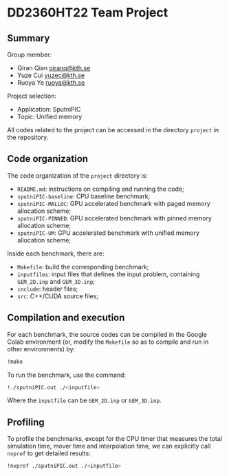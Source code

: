 # DD2360HT22 Team Project

## Summary

Group member: 

* Qiran Qian <qiranq@kth.se> 
* Yuze Cui <yuzec@kth.se> 
* Ruoya Ye <ruoya@kth.se>

Project selection:

* Application: SputniPIC
* Topic: Unified memory

All codes related to the project can be accessed in the directory `project` in the repository. 

## Code organization

The code organization of the `project` directory is: 

* `README.md`: instructions on compiling and running the code;
* `sputniPIC-baseline`: CPU baseline benchmark;
* `sputniPIC-MALLOC`: GPU accelerated benchmark with paged memory allocation scheme;
* `sputniPIC-PINNED`: GPU accelerated benchmark with pinned memory allocation scheme;
* `sputniPIC-UM`: GPU accelerated benchmark with unified memory allocation scheme;

Inside each benchmark, there are:

* `Makefile`: build the corresponding benchmark;
* `inputfiles`: input files that defines the input problem, containing `GEM_2D.inp` and `GEM_3D.inp`;
* `include`: header files;
* `src`: C++/CUDA source files;

## Compilation and execution

For each benchmark, the source codes can be compiled in the Google Colab environment (or, modify the `Makefile` so as to compile and run in other environments) by:

```bash
!make
```

To run the benchmark, use the command:

```bash
!./sputniPIC.out ./<inputfile>
```

Where the `inputfile` can be `GEM_2D.inp` or `GEM_3D.inp`.

## Profiling

To profile the benchmarks, except for the CPU timer that measures the total simulation time, mover time and interpolation time, we can explicitly call `nvprof` to get detailed results:

```bash
!nvprof ./sputniPIC.out ./<inputfile>
```

